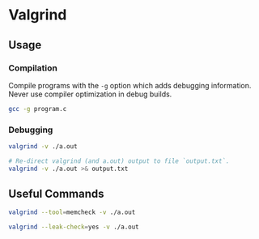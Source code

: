 # Valgrind

## Usage

### Compilation

Compile programs with the `-g` option which adds debugging information. Never use compiler optimization in debug builds.

```sh
gcc -g program.c
```

### Debugging

```sh
valgrind -v ./a.out

# Re-direct valgrind (and a.out) output to file `output.txt`.
valgrind -v ./a.out >& output.txt
```

## Useful Commands

```sh
valgrind --tool=memcheck -v ./a.out

valgrind --leak-check=yes -v ./a.out
```

